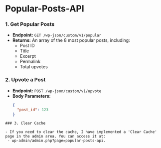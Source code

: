 # Popular-Posts-API

### 1. Get Popular Posts

- **Endpoint:** `GET /wp-json/custom/v1/popular`
- **Returns:** An array of the 8 most popular posts, including:
  - Post ID
  - Title
  - Excerpt
  - Permalink
  - Total upvotes

### 2. Upvote a Post

- **Endpoint:** `POST /wp-json/custom/v1/upvote`
- **Body Parameters:**
  ```json
  {
    "post_id": 123
  }

```
### 3. Clear Cache

- If you need to clear the cache, I have implemented a 'Clear Cache' page in the admin area. You can access it at:
 - wp-admin/admin.php?page=popular-posts-api.